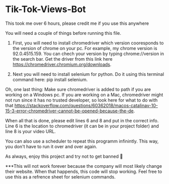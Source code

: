 # Tik-Tok-Views-Bot
This took me over 6 hours, please credit me if you use this anywhere


You will need a couple of things before running this file.

1. First, you will need to install chromedriver 
which version cooresponds to the version of chrome on your pc. For example, my chrome version is 92.0.4515.159.
You can chech your version by typing chrome://version in the search bar. Get the driver from this link here
https://chromedriver.chromium.org/downloads. 

2. Next you will need to install selenium for python. Do it using
this terminal command here: pip install selenium. 

Oh, one last thing: Make sure chromedriver is added to path if you are working on a Windows pc. If you are working 
on a Mac, chromedriver might not run since it has no trusted developer, so look here for what to do with that https://stackoverflow.com/questions/60362018/macos-catalinav-10-15-3-error-chromedriver-cannot-be-opened-because-the-de.

When all that is done, please edit lines 6 and 8 and put in the correct info. Line 6 is the location to chromedriver (it can be in your project folder) and
line 8 is your video URL.

You can also use a scheduler to repeat this programm infinintly. This way, you don't have to run it over and over again.

As always, enjoy this project and try not to get banned 🙂




***This will not work forever because the company will most likely change their website. When that happends, this code will stop working. Feel free to use this as a refrence
sheet for selenium commands.
